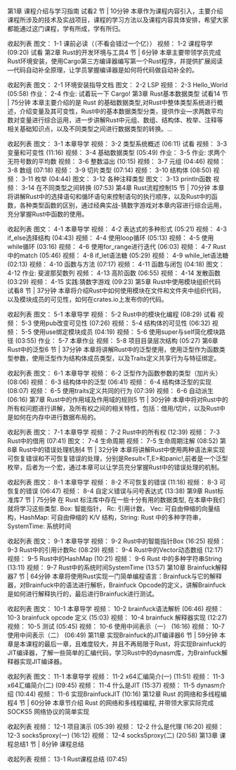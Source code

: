 
第1章 课程介绍与学习指南 试看2 节 | 10分钟
本章作为课程内容引入，主要介绍课程所涉及的技术及实战项目，课程的学习方法以及课程内容具体安排，希望大家都能通过这门课程，学有所成，学有所归。

收起列表
图文：
1-1 课前必读（（不看会错过一个亿））
视频：
1-2 课程导学 (09:20)
试看
第2章 Rust的开发环境与工具4 节 | 6分钟
本章主要带领学员完成Rust环境安装，使用Cargo第三方编译器编写第一个Rust程序，并提供扩展阅读—代码自动补全原理，让学员掌握编译器是如何将代码做自动补全的。

收起列表
图文：
2-1 环境安装指导文档
图文：
2-2 LSP
视频：
2-3 Hello_World (05:58)
作业：
2-4 作业: 试着玩一下 Cargo!
第3章 Rust基本数据类型 试看14 节 | 75分钟
本章主要介绍的是 Rust 的基础数据类型,对Rust中整体类型系统进行概述，介绍变量及其可变性，Rust中的基本数据类型分类，提供作业—求两数平均数对变量进行综合运用，进一步讲解Rust中元组、数组、结构体、枚举、注释等相关基础知识点，以及不同类型之间进行数据类型的转换。...

收起列表
图文：
3-1 本章导学
视频：
3-2 类型系统概述 (06:11)
试看
视频：
3-3 变量和可变性 (11:16)
视频：
3-4 基础数据类型 (05:49)
作业：
3-5 作业: 求两个无符号数的平均数
视频：
3-6 整数溢出 (10:15)
视频：
3-7 元组 (04:46)
视频：
3-8 数组 (07:18)
视频：
3-9 切片类型 (07:14)
视频：
3-10 结构体 (08:50)
视频：
3-11 枚举 (04:44)
图文：
3-12 各种注释类型
图文：
3-13 println函数
视频：
3-14 在不同类型之间转换 (07:53)
第4章 Rust流程控制15 节 | 70分钟
本章将讲解Rust中的选择语句和循环语句来控制语句的执行顺序，以及Rust中的函数，各种类型函数的区别，通过经典实战-猜数字游戏对本章内容进行综合运用，充分掌握Rust中函数的使用。

收起列表
图文：
4-1 本章导学
视频：
4-2 表达式的多种形式 (05:21)
视频：
4-3 if_else选择结构 (04:43)
视频：
4-4 使用loop循环 (05:13)
视频：
4-5 使用while循环 (03:16)
视频：
4-6 使用for_range进行迭代 (06:03)
视频：
4-7 Rust中的match (05:46)
视频：
4-8 if_let语法糖 (05:29)
视频：
4-9 while_let语法糖 (02:13)
视频：
4-10 函数与方法 (07:17)
视频：
4-11 函数与闭包 (04:18)
图文：
4-12 作业: 斐波那契数列
视频：
4-13 高阶函数 (06:55)
视频：
4-14 发散函数 (03:29)
视频：
4-15 实践:猜数字游戏 (09:23)
第5章 Rust中使用模块组织代码 试看8 节 | 37分钟
本章将介绍Rust中如何使用模块在文件和文件夹中组织代码，以及模块成员的可见性，如何在crates.io上发布你的代码。

收起列表
图文：
5-1 本章导学
视频：
5-2 Rust中的模块化编程 (08:29)
试看
视频：
5-3 使用pub改变可见性 (07:26)
视频：
5-4 结构体的可见性 (06:32)
视频：
5-5 使用use绑定模块成员 (04:19)
视频：
5-6 使用super与self简化模块路径 (03:55)
作业：
5-7 本章作业
视频：
5-8 项目目录层次结构 (05:27)
第6章 Rust中的泛型6 节 | 37分钟
本章将讲解Rust中的泛型使用，使用泛型作为函数类型参数，使用泛型作为结构体成员类型，以及Traits定义共享行为与特征绑定。

收起列表
图文：
6-1 本章导学
视频：
6-2 泛型作为函数参数的类型（加片头） (08:06)
视频：
6-3 结构体中的泛型 (06:41)
视频：
6-4 结构体泛型的实现 (08:07)
视频：
6-5 使用traits定义共同的行为 (07:39)
视频：
6-6 自动派生 (06:16)
第7章 Rust中的作用域及作用域的规则5 节 | 30分钟
本章中将对Rust中的所有权问题进行讲解，及所有权之间的相关特性，包括：借用/切片，以及Rust中是如何在内存中进行数据布局的。

收起列表
图文：
7-1 本章导学
视频：
7-2 Rust中的所有权 (12:39)
视频：
7-3 Rust中的借用 (07:41)
图文：
7-4 生命周期
视频：
7-5 生命周期注解 (08:52)
第8章 Rust中的错误处理机制4 节 | 32分钟
本章将讲解Rust中使用两种语法来实现可恢复错误和不可恢复错误的处理，分别是Result<T,E>和panic!,前者是一个泛型枚举，后者为一个宏，通过本章可以让学员充分掌握Rust中的错误处理的机制。

收起列表
图文：
8-1 本章导学
视频：
8-2 不可恢复的错误 (11:18)
视频：
8-3 可恢复的错误 (06:47)
视频：
8-4 自定义错误与问号表达式 (13:38)
第9章 Rust标准库7 节 | 75分钟
在 Rust 标注库中存在一些十分有用的数据类型, 在本章中我们就将学习这些类型. Box: 智能指针， Rc: 引用计数， Vec: 可自由伸缩的向量结构，HashMap: 可自由伸缩的 K/V 结构，String: Rust 中的多种字符串，SystemTime: 系统时间

收起列表
图文：
9-1 本章导学
视频：
9-2 Rust中的智能指针Box (16:25)
视频：
9-3 Rust中的引用计数Rc (08:29)
视频：
9-4 Rust中的Vector动态数组 (12:17)
视频：
9-5 Rust中的HashMap (10:21)
视频：
9-6 Rust 中的多种字符串String (13:11)
视频：
9-7 Rust中的系统时间SystemTime (13:57)
第10章 Brainfuck解释器7 节 | 64分钟
本章将使用Rust实现一门简单编程语言：Brainfuck与它的解释器，对Brainfuck中的语法进行解析，Brainfuck Opcode的定义，讲解Brainfuck是如何进行解释执行的，最后进行Brainfuck进行测试。

收起列表
图文：
10-1 本章导学
视频：
10-2 brainfuck语法解析 (06:46)
视频：
10-3 brainfuck opcode 定义 (15:03)
视频：
10-4 brainfuck 解释器实现 (12:27)
视频：
10-5 测试 (05:45)
视频：
10-6 使用中间表示（一） (16:16)
视频：
10-7 使用中间表示（二） (06:49)
第11章 实现Brainfuck的JIT编译器6 节 | 59分钟
本章是本课程的最后一章，且难度较大，并且不再局限于Rust，将实现Brainfuck的JIT编译器，了解一些简单的汇编代码，学习Rust中的dynasm库，为Brainfuck解释器实现JIT编译器。

收起列表
图文：
11-1 本章导学
视频：
11-2 x64汇编简介(一) (11:51)
视频：
11-3 x64汇编简介(二) (09:45)
视频：
11-4 什么是JIT (15:37)
视频：
11-5 dynasm介绍 (10:44)
视频：
11-6 实现BrainfuckJIT (10:16)
第12章 Rust 的网络和多线程编程4 节 | 60分钟
本章节介绍 Rust 的网络和多线程编程, 并带领大家实际完成 SOCKS5 网络协议的简单实现

收起列表
视频：
12-1 项目演示 (05:39)
视频：
12-2 什么是代理 (16:20)
视频：
12-3 socks5proxy(一) (16:12)
视频：
12-4 socks5proxy(二) (20:58)
第13章 课程总结1 节 | 8分钟
课程总结

收起列表
视频：
13-1 Rust课程总结 (07:45)